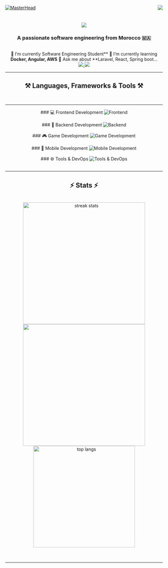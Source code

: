 [![MasterHead](https://firebasestorage.googleapis.com/v0/b/flexi-coding.appspot.com/o/dempgi7-520f8d5f-63d4-4453-8822-dbc149ae27f8.gif?alt=media&token=91c0c7b2-93c3-4029-b011-1a8703c5730d)](https://rishavchanda.io)              <img          align="right"               src="https://visitor-badge.laobi.icu/badge?page_id=salesp07.salesp07"                 />                    <h1     align="center">           <img         src="https://readme-typing-svg.herokuapp.com/?              font=Righteous&size=35&center=true&vCenter=true&width=500&height=70&duration=4000&lines=Hi+There!+👋;+I'm+Hodaifa+Echffani!;"       />      </h1>                  <h3         align="center">              A              passionate               software        engineering                  from           Morocco      🇲🇦</h3>               <br/>                     <div               align="center">                  🔭               I’m               currently                   Software            Engineering             Student**                 🌱                    I’m               currently         learning                    **Docker,                  Angular,     AWS**               💬                  Ask             me                   about             **Laravel,     React,               Spring      boot...       </div>                <div                  align="center">               <a                  href="mailto:echffani.hodaifa@gmail.com">               <img               src="https://img.shields.io/badge/Gmail-333333?style=for-the-badge&logo=gmail&logoColor=red"         />              </a>       <a                href="https://www.linkedin.com/in/hodaifa-echffani-297b7b284/"                   target="_blank">       <img                 src="https://img.shields.io/badge/LinkedIn-0077B5?style=for-the-badge&logo=linkedin&logoColor=white"                  target="_blank"        />                 </a>                   </div>                 <hr/>              <h2                   align="center">⚒️                 Languages,           Frameworks                 &         Tools            ⚒️</h2>                <br/>            <hr/>          <div           align="center">                 ###                💻                  Frontend     Development            <img        src="https://skillicons.dev/icons?i=react,angular,html,css,tailwind,bootstrap,mui,figma,git,vscode"           alt="Frontend"           />      <br/><br/>            ###              🔧          Backend      Development     <img            src="https://skillicons.dev/icons?i=nodejs,express,python,flask,php,laravel,mysql,postgres,firebase,mongodb,oracle,spring       boot"       alt="Backend"           />       <br/><br/>             ###                  🎮                    Game                    Development               <img          src="https://skillicons.dev/icons?i=unity,java,c"                  alt="Game                Development"               />           <br/><br/>                ###            📱            Mobile       Development           <img       src="https://skillicons.dev/icons?i=androidstudio,react,flutter"               alt="Mobile             Development"                 />     <br/><br/>        ###     ⚙️               Tools                 &               DevOps                 <img      src="https://skillicons.dev/icons?i=docker,jenkins,github,matlab"          alt="Tools                    &           DevOps"                    />         <br/>                </div>         <br/>             <hr/>            <h2                  align="center">⚡                 Stats                  ⚡</h2>                   <br>         <div          align=center>                 <img               width=390                 src="https://github-readme-streak-stats-salesp07.vercel.app/?user=hodaifa-ech&count_private=true&theme=react&border_radius=10"                  alt="streak          stats"/>                <img     width=390           src="https://github-readme-stats.vercel.app/api?username=hodaifa-ech&theme=react&hide_border=false&include_all_commits=false&count_private=true"/>             <br/>       <img                 width=325                 align="center"           src="https://github-readme-stats-salesp07.vercel.app/api/top-langs/?username=hodaifa-ech&hide=HTML&langs_count=8&layout=compact&theme=react&border_radius=10&size_weight=0.5&count_weight=0.5&exclude_repo=github-readme-stats"             alt="top                langs"                  />                   </div>          <br/><br/>           <hr/>       <br/>                 <br/>      

